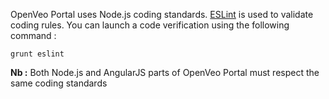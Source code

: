 OpenVeo Portal uses Node.js coding standards. [ESLint](http://eslint.org/) is used to validate coding rules. You can launch a code verification using the following command :

    grunt eslint

**Nb :** Both Node.js and AngularJS parts of OpenVeo Portal must respect the same coding standards